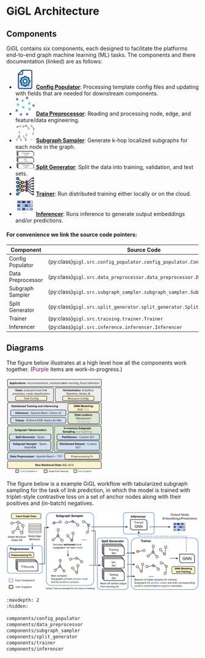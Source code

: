 # GiGL Architecture

## Components
GiGL contains six components, each designed to facilitate the platforms end-to-end graph machine learning (ML) tasks.
The components and there documentation (linked) are as follows:

* <img src="../../assets/images/config_populator_icon.png" height="50px"  width="50px"> [**Config Populator**](components/config_populator.md): Processing template config files and updating with fields that are needed for downstream components.
* <img src="../../assets/images/data_preprocessor_icon.png" height="50px" width="50px"> [**Data Preprocessor**](components/data_preprocessor.md): Reading and processing node, edge, and feature/data engineering.
* <img src="../../assets/images/subgraph_sampler_icon.png" height="50px" width="50px"> [**Subgraph Sampler**](components/subgraph_sampler.md): Generate k-hop localized subgraphs for each node in the graph.
* <img src="../../assets/images/split_generator_icon.png" height="50px" width="50px">[ **Split Generator**](components/split_generator.md): Split the data into training, validation, and test sets.
* <img src="../../assets/images/trainer_icon.png" height="50px" width="50px"> [**Trainer**](components/trainer.md): Run distributed training either locally or on the cloud.
* <img src="../../assets/images/inferencer_icon.png" height="50px" width="50px"> [**Inferencer**](components/inferencer.md): Runs inference to generate output embeddings and/or predictions.

#### For convenience we link the source code pointers:

| Component         | Source Code                                                               |
| ----------------- | ------------------------------------------------------------------------- |
| Config Populator  | {py:class}`gigl.src.config_populator.config_populator.ConfigPopulator`    |
| Data Preprocessor | {py:class}`gigl.src.data_preprocessor.data_preprocessor.DataPreprocessor` |
| Subgraph Sampler  | {py:class}`gigl.src.subgraph_sampler.subgraph_sampler.SubgraphSampler`    |
| Split Generator   | {py:class}`gigl.src.split_generator.split_generator.SplitGenerator`       |
| Trainer           | {py:class}`gigl.src.training.trainer.Trainer`                             |
| Inferencer        | {py:class}`gigl.src.inference.inferencer.Inferencer`                      |

## Diagrams
The figure below illustrates at a high level how all the components work together.
(<span style="color:purple">Purple</span> items are work-in-progress.)

<img src="../../assets/images/gigl_system_fig.png" alt="GiGL System Figure" width="50%" />

The figure below is a example GiGL workflow with tabularized subgraph sampling for the task of link prediction, in which
the model is trained with triplet-style contrastive loss on a set of anchor nodes along with their positives and
(in-batch) negatives.

![gigl_nablp](../../assets/images/gigl_nablp.png)


```{toctree}
:maxdepth: 2
:hidden:

components/config_populator
components/data_preprocessor
components/subgraph_sampler
components/split_generator
components/trainer
components/inferencer
```
